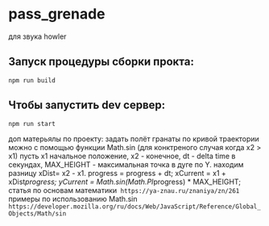 # pass_grenade
для звука  howler



## Запуск процедуры сборки прокта:

    npm run build

## Чтобы запустить dev сервер:

    npm run start


доп матерьялы по проекту:
задать полёт гранаты по кривой траектории можно с помощью функции Math.sin
(для конктреного случая когда x2 > x1) пусть x1 начальное положение, x2 - конечное, dt - delta time в секундах, MAX_HEIGHT - максимальная точка в дуге по Y.
находим разницу xDist= x2 - x1.
progress = progress + dt;
xCurrent = x1 + xDist*progress;
yCurrent = Math.sin(Math.PI*progress) * MAX_HEIGHT;
статья по основам математики` https://ya-znau.ru/znaniya/zn/261`
примеры по использованию Math.sin` https://developer.mozilla.org/ru/docs/Web/JavaScript/Reference/Global_Objects/Math/sin`
